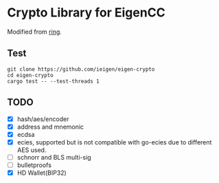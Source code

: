 # Crypto Library for EigenCC
Modified from [ring](https://github.com/briansmith/ring).

## Test
```
git clone https://github.com/ieigen/eigen-crypto
cd eigen-crypto
cargo test -- --test-threads 1
```

## TODO
* [x] hash/aes/encoder
* [x] address and mnemonic
* [x] ecdsa
* [x] ecies, supported but is not compatible with go-ecies due to different AES used.
* [ ] schnorr and BLS multi-sig
* [ ] bulletproofs
* [x] HD Wallet(BIP32)
